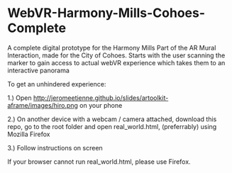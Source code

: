 # WebVR-Harmony-Mills-Cohoes-Complete
A complete digital prototype for the Harmony Mills Part of the AR Mural Interaction, made for the City of Cohoes. Starts with the user scanning the marker to gain access to actual webVR experience which takes them to an interactive panorama

To get an unhindered experience:

1.) Open http://jeromeetienne.github.io/slides/artoolkit-aframe/images/hiro.png on your phone

2.) On another device with a webcam / camera attached, download this repo, go to the root folder and open real_world.html, (preferrably) using Mozilla Firefox

3.) Follow instructions on screen

If your browser cannot run real_world.html, please use Firefox.
